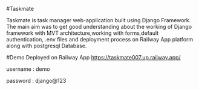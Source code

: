 #Taskmate

Taskmate is task manager web-application built using Django Framework. The main aim was to get good understanding about the working of Django framework with MVT architecture,working with forms,default authentication, .env files and deployment process on Railway App platform along with postgresql Database.

#Demo
Deployed on Railway App
https://taskmate007.up.railway.app/

username : demo

password : django@123

